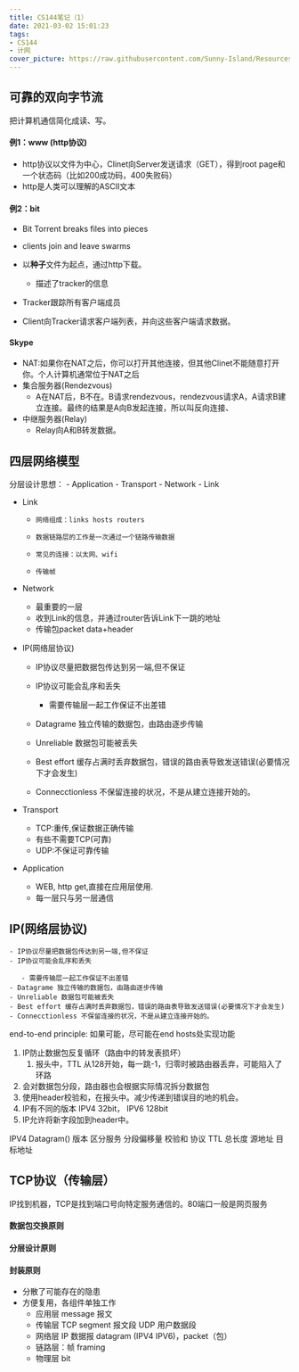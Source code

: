 ```yaml
---
title: CS144笔记（1）
date: 2021-03-02 15:01:23
tags:
- CS144
- 计网
cover_picture: https://raw.githubusercontent.com/Sunny-Island/Resources/main/images/cs144-1.jpg
---
```


## 可靠的双向字节流
把计算机通信简化成读、写。

#### 例1：www (http协议)
- http协议以文件为中心，Clinet向Server发送请求（GET），得到root page和一个状态码（比如200成功码，400失败码）
- http是人类可以理解的ASCII文本

#### 例2：bit

- Bit Torrent breaks files into pieces
- clients join and leave swarms

- 以**种子**文件为起点，通过http下载。

  - 描述了tracker的信息

- Tracker跟踪所有客户端成员
- Client向Tracker请求客户端列表，并向这些客户端请求数据。

#### Skype

- NAT:如果你在NAT之后，你可以打开其他连接，但其他Clinet不能随意打开你。个人计算机通常位于NAT之后
- 集合服务器(Rendezvous)
	- A在NAT后，B不在。B请求rendezvous，rendezvous请求A，A请求B建立连接。最终的结果是A向B发起连接，所以叫反向连接、
- 中继服务器(Relay)
	- Relay向A和B转发数据。

## 四层网络模型

分层设计思想：
	- Application
	- Transport
	- Network
	- Link


- Link

  - 	网络组成：links hosts routers
  - 	数据链路层的工作是一次通过一个链路传输数据
  - 	常见的连接：以太网、wifi
  - 	传输帧
  
- Network

  - 最重要的一层
  - 收到Link的信息，并通过router告诉Link下一跳的地址
  - 传输包packet data+header
  
 - IP(网络层协议)

    - IP协议尽量把数据包传达到另一端,但不保证
    - IP协议可能会乱序和丢失

       - 需要传输层一起工作保证不出差错
	- Datagrame 独立传输的数据包，由路由逐步传输
	- Unreliable 数据包可能被丢失
	- Best effort 缓存占满时丢弃数据包，错误的路由表导致发送错误(必要情况下才会发生)
	- Connecctionless 不保留连接的状况，不是从建立连接开始的。
    
- Transport

    - TCP:重传,保证数据正确传输
    - 有些不需要TCP(可靠)
    - UDP:不保证可靠传输
    
- Application

    - WEB, http get,直接在应用层使用.
    - 每一层只与另一层通信

## IP(网络层协议)

    - IP协议尽量把数据包传达到另一端,但不保证
    - IP协议可能会乱序和丢失
    
       - 需要传输层一起工作保证不出差错
    - Datagrame 独立传输的数据包，由路由逐步传输
    - Unreliable 数据包可能被丢失
    - Best effort 缓存占满时丢弃数据包，错误的路由表导致发送错误(必要情况下才会发生)
    - Connecctionless 不保留连接的状况，不是从建立连接开始的。

end-to-end principle: 如果可能，尽可能在end hosts处实现功能

1. IP防止数据包反复循环（路由中的转发表损坏）
   1. 报头中，TTL 从128开始，每一跳-1，归零时被路由器丢弃，可能陷入了环路
2. 会对数据包分段，路由器也会根据实际情况拆分数据包
3. 使用header校验和，在报头中。减少传递到错误目的地的机会。
4. IP有不同的版本 IPV4 32bit， IPV6 128bit
5. IP允许将新字段加到header中。

IPV4 Datagram()
版本 区分服务 分段偏移量 校验和 协议 TTL 总长度 源地址 目标地址

## TCP协议（传输层）
IP找到机器，TCP是找到端口号向特定服务通信的。80端口一般是网页服务

#### 数据包交换原则
#### 分层设计原则
#### 封装原则

* 分散了可能存在的隐患
* 方便复用，各组件单独工作
  * 应用层 message	报文
  * 传输层 TCP segment 报文段 UDP 用户数据段
  * 网络层 IP 数据报 datagram (IPV4 IPV6)，packet（包）
  * 链路层：帧 framing
  * 物理层 bit
